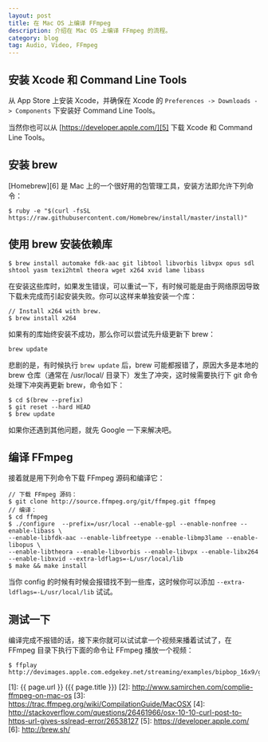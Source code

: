 ```yaml
---
layout: post
title: 在 Mac OS 上编译 FFmpeg
description: 介绍在 Mac OS 上编译 FFmpeg 的流程。
category: blog
tag: Audio, Video, FFmpeg
---
```


## 安装 Xcode 和 Command Line Tools

从 App Store 上安装 Xcode，并确保在 Xcode 的 `Preferences -> Downloads -> Components` 下安装好 Command Line Tools。

当然你也可以从 [https://developer.apple.com/][5] 下载 Xcode 和 Command Line Tools。


## 安装 brew

[Homebrew][6] 是 Mac 上的一个很好用的包管理工具，安装方法即允许下列命令：

```
$ ruby -e "$(curl -fsSL https://raw.githubusercontent.com/Homebrew/install/master/install)"
```


## 使用 brew 安装依赖库

```
$ brew install automake fdk-aac git libtool libvorbis libvpx opus sdl shtool yasm texi2html theora wget x264 xvid lame libass
```

在安装这些库时，如果发生错误，可以重试一下，有时候可能是由于网络原因导致下载未完成而引起安装失败。你可以这样来单独安装一个库：

```
// Install x264 with brew.
$ brew install x264
```

如果有的库始终安装不成功，那么你可以尝试先升级更新下 brew：

```
brew update
```

悲剧的是，有时候执行 `brew update` 后，brew 可能都报错了，原因大多是本地的 brew 仓库（通常在 /usr/local/ 目录下）发生了冲突，这时候需要执行下 git 命令处理下冲突再更新 brew，命令如下：

```
$ cd $(brew --prefix)
$ git reset --hard HEAD
$ brew update
```

如果你还遇到其他问题，就先 Google 一下来解决吧。







## 编译 FFmpeg

接着就是用下列命令下载 FFmpeg 源码和编译它：

```
// 下载 FFmpeg 源码：
$ git clone http://source.ffmpeg.org/git/ffmpeg.git ffmpeg
// 编译：
$ cd ffmpeg
$ ./configure  --prefix=/usr/local --enable-gpl --enable-nonfree --enable-libass \
--enable-libfdk-aac --enable-libfreetype --enable-libmp3lame --enable-libopus \
--enable-libtheora --enable-libvorbis --enable-libvpx --enable-libx264 --enable-libxvid --extra-ldflags=-L/usr/local/lib
$ make && make install
```

当你 config 的时候有时候会报错找不到一些库，这时候你可以添加 `--extra-ldflags=-L/usr/local/lib` 试试。


## 测试一下

编译完成不报错的话，接下来你就可以试试拿一个视频来播着试试了，在 FFmpeg 目录下执行下面的命令让 FFmpeg 播放一个视频：

```
$ ffplay http://devimages.apple.com.edgekey.net/streaming/examples/bipbop_16x9/gear5/prog_index.m3u8
```


[SamirChen]: http://www.samirchen.com "SamirChen"
[1]: {{ page.url }} ({{ page.title }})
[2]: http://www.samirchen.com/complie-ffmpeg-on-mac-os
[3]: https://trac.ffmpeg.org/wiki/CompilationGuide/MacOSX
[4]: http://stackoverflow.com/questions/26461966/osx-10-10-curl-post-to-https-url-gives-sslread-error/26538127
[5]: https://developer.apple.com/
[6]: http://brew.sh/
